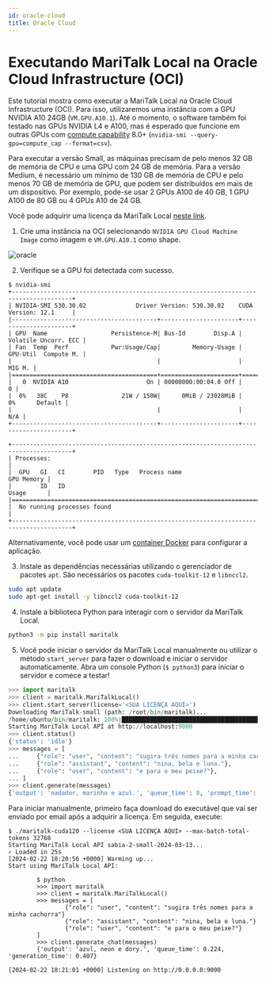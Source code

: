 ```yaml
---
id: oracle-cloud
title: Oracle Cloud
---
```


# Executando MariTalk Local na Oracle Cloud Infrastructure (OCI)

Este tutorial mostra como executar a MariTalk Local na Oracle Cloud Infrastructure (OCI). Para isso, utilizaremos uma instância com a GPU NVIDIA A10 24GB (`VM.GPU.A10.1`). Até o momento, o software também foi testado nas GPUs NVIDIA L4 e A100, mas é esperado que funcione em outras GPUs com [compute capability](https://developer.nvidia.com/cuda-gpus) 8.0+ (`nvidia-smi --query-gpu=compute_cap --format=csv`).

Para executar a versão Small, as máquinas precisam de pelo menos 32 GB de memória de CPU e uma GPU com 24 GB de memória. Para a versão Medium, é necessário um mínimo de 130 GB de memória de CPU e pelo menos 70 GB de memória de GPU, que podem ser distribuídos em mais de um dispositivo. Por exemplo, pode-se usar 2 GPUs A100 de 40 GB, 1 GPU A100 de 80 GB ou 4 GPUs A10 de 24 GB.

Você pode adquirir uma licença da MariTalk Local [neste link](https://maritaca.ai/#maritalk-local).

1. Crie uma instância na OCI selecionando `NVIDIA GPU Cloud Machine Image` como imagem e `VM.GPU.A10.1` como shape.

<img src="/maritalk-api/img/oracle-screenshot.png" alt="oracle"/>

2. Verifique se a GPU foi detectada com sucesso.

```
$ nvidia-smi
+---------------------------------------------------------------------------------------+
| NVIDIA-SMI 530.30.02              Driver Version: 530.30.02    CUDA Version: 12.1     |
|-----------------------------------------+----------------------+----------------------+
| GPU  Name                  Persistence-M| Bus-Id        Disp.A | Volatile Uncorr. ECC |
| Fan  Temp  Perf            Pwr:Usage/Cap|         Memory-Usage | GPU-Util  Compute M. |
|                                         |                      |               MIG M. |
|=========================================+======================+======================|
|   0  NVIDIA A10                      On | 00000000:00:04.0 Off |                    0 |
|  0%   38C    P8               21W / 150W|      0MiB / 23028MiB |      0%      Default |
|                                         |                      |                  N/A |
+-----------------------------------------+----------------------+----------------------+
                                                                                         
+---------------------------------------------------------------------------------------+
| Processes:                                                                            |
|  GPU   GI   CI        PID   Type   Process name                            GPU Memory |
|        ID   ID                                                             Usage      |
|=======================================================================================|
|  No running processes found                                                           |
+---------------------------------------------------------------------------------------+
```

Alternativamente, você pode usar um [container Docker](./docker.md) para configurar a aplicação.

3. Instale as dependências necessárias utilizando o gerenciador de pacotes `apt`. São necessários os pacotes `cuda-toolkit-12` e `libnccl2`.

```bash
sudo apt update
sudo apt-get install -y libnccl2 cuda-toolkit-12
```

4. Instale a biblioteca Python para interagir com o servidor da MariTalk Local.

```bash
python3 -m pip install maritalk
```

5. Você pode iniciar o servidor da MariTalk Local manualmente ou utilizar o método `start_server` para fazer o download e iniciar o servidor automaticamente. Abra um console Python (`$ python3`) para iniciar o servidor e comece a testar!

```python
>>> import maritalk
>>> client = maritalk.MariTalkLocal()
>>> client.start_server(license='<SUA LICENÇA AQUI>')
Downloading MariTalk-small (path: /root/bin/maritalk)...
/home/ubuntu/bin/maritalk: 100%|████████████████████████████████████████████████████████████████████████████████████████████████| 14.5G/14.5G [15:39<00:00, 15.4MB/s]
Starting MariTalk Local API at http://localhost:9000
>>> client.status()
{'status': 'idle'}
>>> messages = [
...     {"role": "user", "content": "sugira três nomes para a minha cachorra"},
...     {"role": "assistant", "content": "nina, bela e luna."},
...     {"role": "user", "content": "e para o meu peixe?"},
... ]
>>> client.generate(messages)
{'output': 'nadador, marinho e azul.', 'queue_time': 0, 'prompt_time': 270, 'generation_time': 143}
```

Para iniciar manualmente, primeiro faça download do executável que vai ser enviado por email após a adquirir a licença. Em seguida, execute:

```console
$ ./maritalk-cuda120 --license <SUA LICENÇA AQUI> --max-batch-total-tokens 32768
Starting MariTalk Local API sabia-2-small-2024-03-13...
✓ Loaded in 25s
[2024-02-22 18:20:56 +0000] Warming up...
Start using MariTalk Local API:

        $ python
        >>> import maritalk
        >>> client = maritalk.MariTalkLocal()
        >>> messages = [
                {"role": "user", "content": "sugira três nomes para a minha cachorra"}
                {"role": "assistant", "content": "nina, bela e luna."}
                {"role": "user", "content": "e para o meu peixe?"}
        ]
        >>> client.generate_chat(messages)
        {'output': 'azul, neon e dory.', 'queue_time': 0.224, 'generation_time': 0.407}

[2024-02-22 18:21:01 +0000] Listening on http://0.0.0.0:9000
```